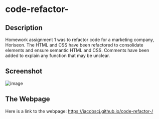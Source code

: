 # code-refactor-

## Description

Homework assignment 1 was to refactor code for a marketing company, Horiseon. The HTML and CSS have been refactored to consolidate elements and ensure semantic HTML and CSS. Comments have been added to explain any function that may be unclear. 

## Screenshot
![image](https://user-images.githubusercontent.com/77179391/107106849-b8370d80-67fb-11eb-9742-e3e6ce3fc52c.png)

## The Webpage
Here is a link to the webpage: https://jacobscj.github.io/code-refactor-/

